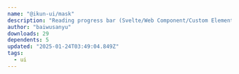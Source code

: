 ```yaml
---
name: "@ikun-ui/mask"
description: "Reading progress bar (Svelte/Web Component/Custom Element)"
author: "baiwusanyu"
downloads: 29
dependents: 5
updated: "2025-01-24T03:49:04.849Z"
tags: 
  - ui
---
```


